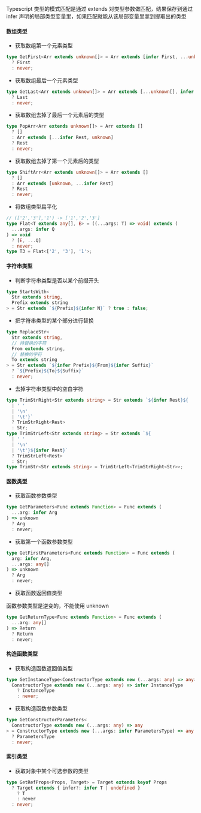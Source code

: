 Typescript 类型的模式匹配是通过 extends 对类型参数做匹配，结果保存到通过 infer 声明的局部类型变量里，如果匹配就能从该局部变量里拿到提取出的类型

#### 数组类型

- 获取数组第一个元素类型

```typescript
type GetFirst<Arr extends unknown[]> = Arr extends [infer First, ...unknown[]]
  ? First
  : never;
```

- 获取数组最后一个元素类型

```typescript
type GetLast<Arr extends unknown[]> = Arr extends [...unknown[], infer Last]
  ? Last
  : never;
```

- 获取数组去掉了最后一个元素后的类型

```typescript
type PopArr<Arr extends unknown[]> = Arr extends []
  ? []
  : Arr extends [...infer Rest, unknown]
  ? Rest
  : never;
```

- 获取数组去掉了第一个元素后的类型

```typescript
type ShiftArr<Arr extends unknown[]> = Arr extends []
  ? []
  : Arr extends [unknown, ...infer Rest]
  ? Rest
  : never;
```

- 将数组类型扁平化

```typescript
// (['2','3'],'1') -> ['1','2','3']
type Flat<T extends any[], E> = ((...args: T) => void) extends (
  ...args: infer Q
) => void
  ? [E, ...Q]
  : never;
type T3 = Flat<['2', '3'], '1'>;
```

#### 字符串类型

- 判断字符串类型是否以某个前缀开头

```typescript
type StartsWith<
  Str extends string,
  Prefix extends string
> = Str extends `${Prefix}${infer N}` ? true : false;
```

- 把字符串类型的某个部分进行替换

```typescript
type ReplaceStr<
  Str extends string,
  // 待替换的字符
  From extends string,
  // 替换的字符
  To extends string
> = Str extends `${infer Prefix}${From}${infer Suffix}`
  ? `${Prefix}${To}${Suffix}`
  : never;
```

- 去掉字符串类型中的空白字符

```typescript
type TrimStrRight<Str extends string> = Str extends `${infer Rest}${
  | ' '
  | '\n'
  | '\t'}`
  ? TrimStrRight<Rest>
  : Str;
type TrimStrLeft<Str extends string> = Str extends `${
  | ' '
  | '\n'
  | '\t'}${infer Rest}`
  ? TrimStrLeft<Rest>
  : Str;
type TrimStr<Str extends string> = TrimStrLeft<TrimStrRight<Str>>;
```

#### 函数类型

- 获取函数参数类型

```typescript
type GetParameters<Func extends Function> = Func extends (
  ...arg: infer Arg
) => unknown
  ? Arg
  : never;
```

- 获取第一个函数参数类型

```typescript
type GetFirstParameters<Func extends Function> = Func extends (
  arg: infer Arg,
  ...args: any[]
) => unknown
  ? Arg
  : never;
```

- 获取函数返回值类型

函数参数类型是逆变的，不能使用 unknown

```typescript
type GetReturnType<Func extends Function> = Func extends (
  ...arg: any[]
) => Return
  ? Return
  : never;
```

#### 构造函数类型

- 获取构造函数返回值类型

```typescript
type GetInstanceType<ConstructorType extends new (...args: any) => any> =
  ConstructorType extends new (...args: any) => infer InstanceType
    ? InstanceType
    : never;
```

- 获取构造函数参数类型

```typescript
type GetConstructorParameters<
  ConstructorType extends new (...args: any) => any
> = ConstructorType extends new (...args: infer ParametersType) => any
  ? ParametersType
  : never;
```

#### 索引类型

- 获取对象中某个可选参数的类型

```typescript
type GetRefProps<Props, Target> = Target extends keyof Props
  ? Target extends { infer?: infer T | undefined }
    ? T
    : never
  : never;
```
